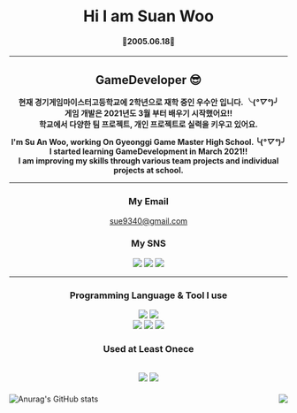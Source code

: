   <div align=center>
  
  # Hi I am Suan Woo
  #### 🍰2005.06.18🍰
  
  ---
  ## **GameDeveloper 😎**
 
  **현재 경기게임마이스터고등학교에 2학년으로 재학 중인 우수안 입니다. ╰(*°▽°*)╯**    
  **게임 개발은 2021년도 3월 부터 배우기 시작했어요!!**    
  **학교에서 다양한 팀 프로젝트, 개인 프로젝트로 실력을 키우고 있어요.**     
  
  **I'm Su An Woo, working On Gyeonggi Game Master High School. ╰(*°▽°*)╯**   
  **I started learning GameDevelopment in March 2021!!**    
  **I am improving my skills through various team projects and individual projects at school.**
  
  ---    
  
  ### **My Email**   
  sue9340@gmail.com
  
  ### **My SNS**   
  <a href="https://www.facebook.com/profile.php?id=100059309263948"><img src="https://img.shields.io/badge/facebook-1877F2?style=flat-    square&logo=Facebook&logoColor=white"/></a>
  <a href="https://www.instagram.com/suan._.0618/"><img src="https://img.shields.io/badge/instagram-E4405F?style=flat-square&logo=Instagram&logoColor=white"/></a>
  <a href="https://github.com/suan9340"><img src="https://img.shields.io/badge/GitHub-181717?style=flat-square&logo=GitHub&logoColor=white"/></a>
    
 ---    
  
  ### **Programming Language & Tool I use**   
  <a href="https://unity.com/"><img src="https://img.shields.io/badge/Unity-FFFFFF?style=flat-square&logo=Unity&logoColor=black"/></a>
  <a href="https://visualstudio.microsoft.com/ko/"><img src="https://img.shields.io/badge/VisualStudio-5C2D91?style=flat-square&logo=VisualStudio&logoColor=white"/></a>    
  <a href="https://namu.wiki/w/C%23"><img src="https://img.shields.io/badge/C Sharp-00599C?style=flat-square&logo=CSharp&logoColor=white"/></a>
  <a href="https://namu.wiki/w/C%EC%96%B8%EC%96%B4"><img src="https://img.shields.io/badge/C-A8B9CC?style=flat-square&logo=C&logoColor=white"/></a>
  <a href="https://namu.wiki/w/C%2B%2B"><img src="https://img.shields.io/badge/C++-00599C?style=flat-square&logo=C++&logoColor=white"/></a>
  

  ### **Used at Least Onece**   
  <a href="https://www.mysql.com/"><img src="https://img.shields.io/badge/MySQL-4479A1?style=flat-square&logo=MySQL&logoColor=white"/></a>
  <a href="https://daringfireball.net/projects/markdown/"><img src="https://img.shields.io/badge/Markdown-000000?style=flat-square&logo=Markdown&logoColor=black"/></a>
  ---
  </div>



![Anurag's GitHub stats](https://github-readme-stats.vercel.app/api?username=suan9340&show_icons=true&theme=material-palenight)
<img align='right' src="http://mazassumnida.wtf/api/v2/generate_badge?boj=woosuan">

<!---
suan9340/suan9340 is a ✨ special ✨ repository because its `README.md` (this file) appears on your GitHub profile.
You can click the Preview link to take a look at your changes.
--->

